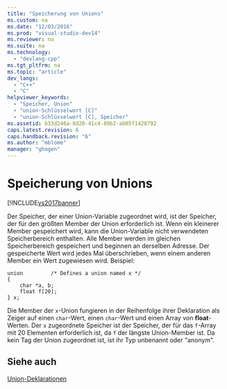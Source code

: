 ```yaml
---
title: "Speicherung von Unions"
ms.custom: na
ms.date: "12/03/2016"
ms.prod: "visual-studio-dev14"
ms.reviewer: na
ms.suite: na
ms.technology: 
  - "devlang-cpp"
ms.tgt_pltfrm: na
ms.topic: "article"
dev_langs: 
  - "C++"
  - "C"
helpviewer_keywords: 
  - "Speicher, Union"
  - "union-Schlüsselwort [C]"
  - "union-Schlüsselwort [C], Speicher"
ms.assetid: b33d246a-8d20-41c4-89b2-ab05f1428792
caps.latest.revision: 6
caps.handback.revision: "6"
ms.author: "mblome"
manager: "ghogen"
---
```

# Speicherung von Unions
[!INCLUDE[vs2017banner](../assembler/inline/includes/vs2017banner.md)]

Der Speicher, der einer Union\-Variable zugeordnet wird, ist der Speicher, der für den größten Member der Union erforderlich ist.  Wenn ein kleinerer Member gespeichert wird, kann die Union\-Variable nicht verwendeten Speicherbereich enthalten.  Alle Member werden im gleichen Speicherbereich gespeichert und beginnen an derselben Adresse.  Der gespeicherte Wert wird jedes Mal überschrieben, wenn einem anderen Member ein Wert zugewiesen wird.  Beispiel:  
  
```  
union         /* Defines a union named x */  
{  
    char *a, b;  
    float f[20];  
} x;  
```  
  
 Die Member der `x`\-Union fungieren in der Reihenfolge ihrer Deklaration als Zeiger auf einen `char`\-Wert, einen `char`\-Wert und einen Array von **float**\-Werten.  Der `x` zugeordnete Speicher ist der Speicher, der für das `f`\-Array mit 20 Elementen erforderlich ist, da `f` der längste Union\-Member ist.  Da kein Tag der Union zugeordnet ist, ist ihr Typ unbenannt oder "anonym".  
  
## Siehe auch  
 [Union\-Deklarationen](../c-language/union-declarations.md)
